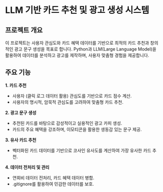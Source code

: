# LLM 기반 카드 추천 및 광고 생성 시스템
## 프로젝트 개요
이 프로젝트는 사용자 관심도와 카드 혜택 데이터를 기반으로 최적의 카드 추천과 창의적인 광고 문구 생성을 목표로 합니다. Python과 LLM(Large Language Model)을 활용하여 데이터를 분석하고 광고를 제작하며, 사용자 맞춤형 경험을 제공합니다.

## 주요 기능
**1. 카드 추천**
- 사용자 (클릭 로그 데이터 활용) 관심도를 기반으로 카드 점수 계산.
- 사용자의 명시적, 암묵적 관심도를 고려하여 맞춤형 카드 추천.

**2. 광고 문구 생성**

- 추천된 카드를 바탕으로 감성적이고 실용적인 광고 카피 생성.
- 카드의 주요 혜택을 강조하며, 이모티콘을 활용한 생동감 있는 문구 제공.

**3. 유사 카드 추천**

- 벡터화된 카드 데이터를 기반으로 코사인 유사도를 계산하여 가장 유사한 카드 추천.

**4. 데이터 전처리 및 관리**

- 연회비 데이터 전처리, 카드 혜택 데이터 병합.
- .gitignore를 활용하여 민감한 데이터를 보호.


